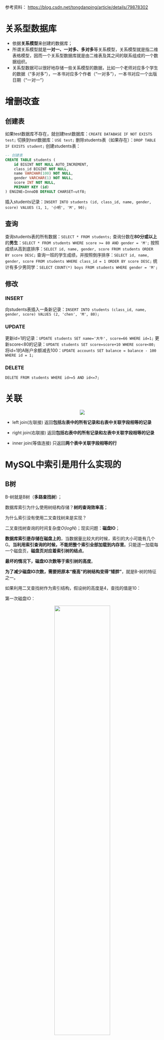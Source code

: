 参考资料：
https://blog.csdn.net/tongdanping/article/details/79878302


# 关系型数据库

- 依据**关系模型**来创建的数据库；
- 所谓关系模型就是**一对一、一对多、多对多**等关系模型，关系模型就是指二维表格模型，因而一个关系型数据库就是由二维表及其之间的联系组成的一个数据组织。
- 关系型数据可以很好地存储一些关系模型的数据，比如一个老师对应多个学生的数据（“多对多”），一本书对应多个作者（“一对多”），一本书对应一个出版日期（“一对一”）

# 增删改查

## 创建表

如果test数据库不存在，就创建test数据库：`CREATE DATABASE IF NOT EXISTS test;`
切换到test数据库：`USE test;`
删除students表（如果存在）：`DROP TABLE IF EXISTS student;`
创建students表：
```SQL
-- 创建表
CREATE TABLE students (
    id BIGINT NOT NULL AUTO_INCREMENT,
    class_id BIGINT NOT NULL,
    name VARCHAR(100) NOT NULL,
    gender VARCHAR(1) NOT NULL,
    score INT NOT NULL,
    PRIMARY KEY (id)
) ENGINE=InnoDB DEFAULT CHARSET=utf8;
```
插入students记录：`INSERT INTO students (id, class_id, name, gender, score) VALUES (1, 1, '小明', 'M', 90);`


## 查询

查询students表的所有数据：`SELECT * FROM students;`
查询分数在**80分或以上**的**男生**：`SELECT * FROM students WHERE score >= 80 AND gender = 'M';`
按照成绩从高到底排序：`SELECT id, name, gender, score FROM students ORDER BY score DESC;`
查询一班的学生成绩，并按照倒序排序：`SELECT id, name, gender, score FROM students WHERE class_id = 1 ORDER BY score DESC;`
统计有多少男同学：`SELECT COUNT(*) boys FROM students WHERE gender = 'M';`

## 修改

### INSERT
向students表插入一条新记录：`INSERT INTO students (class_id, name, gender, score) VALUES (2, 'chen', 'M', 80);`

### UPDATE
更新id=1的记录：`UPDATE students SET name='大牛', score=66 WHERE id=1;`
更新score<80的记录：`UPDATE students SET score=score+10 WHERE score<80;`
将id=1的A账户余额减去100：`UPDATE accounts SET balance = balance - 100 WHERE id = 1;`

### DELETE

`DELETE FROM students WHERE id>=5 AND id<=7;`


# 关联

<div align=center><img src=Pictures\关联.jpg></div>

- left join(左联接) 返回**包括左表中的所有记录和右表中关联字段相等的记录** 

- right join(右联接) 返回**包括右表中的所有记录和左表中关联字段相等的记录**

- inner join(等值连接) 只返回**两个表中关联字段相等的行**




# MySQL中索引是用什么实现的

## B树

B-树就是B树（**多路查找树**）；

数据库索引为什么使用树结构存储？**树的查询效率高**；

为什么索引没有使用二叉查找树来是实现？

二叉查找树查询的时间复杂度$O(logN)$；现实问题：**磁盘IO**；

**数据库索引是存储在磁盘上的**，当数据量比较大的时候，索引的大小可能有几个G。**当利用索引查询的时候，不能把整个索引全部加载到内存里**。只能逐一加载每一个磁盘页，**磁盘页对应着索引树的结点**。

**最坏的情况下，磁盘IO次数等于索引树的高度**。

**为了减少磁盘IO次数，需要把原本“瘦高”的树结构变得“矮胖”**，就是B-树的特征之一。

如果利用二叉查找树作为索引结构，假设树的高度是4，查找的值是10：

第一次磁盘IO：
<div align=center><img src=Pictures\MySQL_第一次磁盘IO.jpg width=60%></div>

第二次磁盘IO：
<div align=center><img src=Pictures\MySQL_第二次磁盘IO.jpg width=60%></div>

第三次磁盘IO：
<div align=center><img src=Pictures\MySQL_第三次磁盘IO.jpg width=60%></div>

第四次磁盘IO：
<div align=center><img src=Pictures\MySQL_第四次磁盘IO.jpg width=60%></div>

**最坏的情况下，磁盘IO次数等于索引树的高度**。

**为了减少磁盘IO次数，需要把原本“瘦高”的树结构变得“矮胖”**，就是B-树的特征之一。

B树是一种多路平衡查找树，它的每一个结点最多包含k个孩子，k被称为B树的阶，k的大小取决于磁盘页的大小。

### B树特征

一个m阶的B树具有如下几个特征：
- 根结点至少有两个子女；
- 每个中间节点都包含$k-1$个元素和$k$个孩子，其中$\frac{m}{2}\leq k\leq m$；
- 每一个叶子节点都包含$k-1$个元素，其中$\frac{m}{2}\leq k\leq m$；
- 所有的叶子结点都位于同一层；
- 每个节点中的元素从小到大排列，节点当中$k-1$个元素正好是$k$个孩子包含的元素的值域分划。

以一个3阶B-树为例：
<div align=center><img src=Pictures\MySQL_3阶B-树.jpg width=60%></div>

以结点(2 6)为例，它有三个孩子，每个节点中的元素从小到大排列。

假设查询的数值是5，B-树查询过程：

第一次磁盘IO：
<div align=center><img src=Pictures\MySQL_B树第一次磁盘IO.jpg width=60%></div>

第二次磁盘IO：
<div align=center><img src=Pictures\MySQL_B树第二次磁盘IO.jpg width=60%></div>

第三次磁盘IO：
<div align=center><img src=Pictures\MySQL_B树第三次磁盘IO.jpg width=60%></div>

B-树在查询中的比较次数其实不比二叉查找树少，尤其当单一结点中的元素数量很多时。可是**相比磁盘IO的速度，内存中的比较耗时几乎可以忽略**(B-树一个结点可以存储多个元素，树高较低)。所以**只要树的高度足够低，IO次数足够少，就可以提升查找性能**。相比之下，结点内部元素多一些也没关系，仅仅是多了几次内存交互，只要不超过磁盘页的大小即可。


### B树插入新结点

自顶向下查找4的节点位置，发现4应当插入到节点元素3，5之间：

<div align=center><img src=Pictures\MySQL_B-树插入.jpg width=60%></div>

节点(3 5)已经是两元素节点，无法再增加。父亲节点(2 6)也是两元素节点，也无法再增加。根节点9是单元素节点，可以升级为两元素节点。于是拆分节点(3 5)与节点(2 6)，让根节点9升级为两元素节点(4 9)。节点6独立为根节点的第二个孩子：

<div align=center><img src=Pictures\MySQL_B-树插入1.jpg width=60%></div>

为了插入一个元素，让整个B树的多个结点发生了连锁改变，但此举让B树能够始终维持多路平衡——自平衡。

### B树删除

自顶向下查找元素11的节点位置：
<div align=center><img src=Pictures\MySQL_B-树删除.jpg width=60%></div>

删除11后，节点12只有一个孩子，不符合B树规范。因此找出12，13，15三个节点的中位数13，取代节点12，而节点12自身下移成为第一个孩子。（这个过程称为**左旋**）

<div align=center><img src=Pictures\MySQL_B-树删除1.jpg width=60%></div>


### B树应用

B树主要应用于文件系统以及部分数据库索引，比如非关系型数据库MongoDB。

大部分关系型数据库，比如MySQL则使用B+树作为索引。



## B+ Tree原理

`B Tree`指的是`Balance Tree`，也就是平衡树。平衡树是一颗查找树，并且所有叶子节点位于同一层。

`B+ Tree`是基于**B Tree**和**叶子节点顺序访问指针**进行实现，它具有B Tree的平衡性，并且通过顺序访问指针来提高区间查询的性能。

`B+ Tree`是基于B树的一种变体，有着比B树更高的查询性能。

一个m阶的B+树具有如下几个特征：

1. 有k个子树的中间节点包含有k个元素（B树中是k-1个元素），<font color=red>每个元素不保存数据，只用来索引，所有数据都保存在叶子节点</font>。

2. <font color=red>所有的叶子结点中包含了全部元素的信息，及指向含这些元素记录的指针，且叶子结点本身依关键字的大小自小而大顺序链接</font>。

3. 所有的中间节点元素都同时存在于子节点，在子节点元素中是最大（或最小）元素。

<div align=center><img src=Pictures\MySQL_B+树.jpg width=70%></div>

<font color=red>每一个父结点的元素都出现在子结点中，是子结点的最大（或最小）元素</font>；根结点元素8是子结点(2 5 8)里最大元素，也是叶子结点(6 8)最大的元素；根结点元素15是子结点(11 15)里最大元素，也是叶子结点(13 15)最大的元素。

<font color=red>根结点的最大元素也就是整个B+树最大元素。无论插入删除多少元素，始终要保持最大元素在根结点</font>。

### 卫星数据

卫星数据指的是**索引元素所指向的数据记录**，比如数据库中的某一行。

在**B-树**中，无论中间结点还是叶子结点，都带有卫星数据：

<div align=center><img src=Pictures\卫星数据.jpg width=70%></div>

在B+树中，只有叶子结点带有卫星数据，其余中间结点仅仅是索引，没有任何数据关联。

<div align=center><img src=Pictures\卫星数据1.jpg width=70%></div>

#### 聚集索引与非聚集索引

在数据库的**聚集索引**(Clustered Index)中，**叶子节点直接包含卫星数据**。在**非聚集索引**(NonClustered Index)中，**叶子节点带有指向卫星数据的指针**。


### 查询

#### 单元素查询

在单元素查询时，B+树会自顶向下逐层查找结点，最终找到匹配的叶子结点（查找元素3）：

第一次磁盘IO：
<div align=center><img src=Pictures\MySQL_B+树第一次磁盘IO.jpg width=70%></div>

第二次磁盘IO：
<div align=center><img src=Pictures\MySQL_B+树第二次磁盘IO.jpg width=70%></div>

第三次磁盘IO：
<div align=center><img src=Pictures\MySQL_B+树第三次磁盘IO.jpg width=70%></div>

**B+树的中间结点没有卫星数据，所以同样大小的磁盘页可以容纳更多的结点元素。这就意味着，数据量相同的情况下，B+树的结构比B-树更加“矮胖”，因此查询时IO次数也更少。**

B+树的查询必须最终查找到叶子结点，而B-树只要找到匹配元素即可，无论匹配元素处于中间结点还是叶子结点。因此，**B-树的查找性能不稳定**，**最好情况**是只查根结点，**最坏情况**是查到叶子结点。而**B+树的每一次查找都是稳定的**。

#### 范围查询

假设要查询范围为3-11的元素，**B-树只能依靠繁琐的中序遍历**：

自顶向下，查找到范围的下限（3）：
<div align=center><img src=Pictures\MySQL_B-树的范围查询.jpg width=70%></div>

中序遍历到元素6：
<div align=center><img src=Pictures\MySQL_B-树的范围查询1.jpg width=70%></div>

中序遍历到元素8：
<div align=center><img src=Pictures\MySQL_B-树的范围查询2.jpg width=70%></div>

中序遍历到元素9：
<div align=center><img src=Pictures\MySQL_B-树的范围查询3.jpg width=70%></div>

中序遍历到元素11，遍历结束：
<div align=center><img src=Pictures\MySQL_B-树的范围查询4.jpg width=70%></div>


**B+树的范围查询只需要在链表上做遍历即可**：

自顶向下，查找到范围的下限（3）：
<div align=center><img src=Pictures\MySQL_B+树的范围查询.jpg width=70%></div>

通过链表指针，遍历到元素6，8：
<div align=center><img src=Pictures\MySQL_B+树的范围查询1.jpg width=70%></div>

通过链表指针，遍历到元素9, 11，遍历结束：
<div align=center><img src=Pictures\MySQL_B+树的范围查询2.jpg width=70%></div>


### B+树的优势

数据库索引为什么使用树结构存储？
**树的查询效率高**；

为什么索引没有使用二叉查找树来是实现？
二叉查找树查询的时间复杂度$O(logN)$；现实问题：**磁盘IO**；

**数据库索引是存储在磁盘上的**，当数据量比较大的时候，索引的大小可能有几个G。**当利用索引查询的时候，不能把整个索引全部加载到内存里**。只能逐一加载每一个磁盘页，**磁盘页对应着索引树的结点**。

**最坏的情况下，磁盘IO次数等于索引树的高度**。

**为了减少磁盘IO次数，需要把原本“瘦高”的树结构变得“矮胖”**，就是B-树的特征之一。

**B+树的中间结点没有卫星数据，所以同样大小的磁盘页可以容纳更多的结点元素。这就意味着，数据量相同的情况下，B+树的结构比B-树更加“矮胖”，因此查询时IO次数也更少。**

B+树的查询必须最终查找到叶子结点，而B-树只要找到匹配元素即可，无论匹配元素处于中间结点还是叶子结点。因此，**B-树的查找性能不稳定**，**最好情况**是只查根结点，**最坏情况**是查到叶子结点。而**B+树的每一次查找都是稳定的**。

1. 单一节点存储更多的元素，使得**查询的IO次数更少**。
2. 所有查询都要查找到叶子节点，**查询性能稳定**。
3. 所有叶子节点形成有序链表，**便于范围查询**。


# 什么是MySQL索引

在关系数据库中，如果有上万甚至上亿条记录，在查找记录的时候，想要获得非常快的速度，就需要使用索引。

<font color=red>索引是关系数据库中对某一列或多个列的值进行预排序的数据结构。通过使用索引，可以让数据库系统不必扫描整个表，而是直接定位到符合条件的记录，这样就大大加快了查询速度</font>。


假设有一张数据表employee(员工表)，该表有三个字段（列），分别是name、age和address。假设表employee有上万行数据，现在需要从这个表中查找出所有名字是`ZhangSan`的雇员信息，你会快速的写出SQL语句：

`select name,age,address from employee where name='ZhangSan';`

<font color=red>如果数据库还没有索引这个东西，一旦我们运行这个SQL查询，查找名字为ZhangSan的雇员的过程中，**数据库不得不在employee表中的每一行查找并确定雇员的名字（name）是否为‘ZhangSan’**。

由于想要得到每一个名字为ZhangSan的雇员信息，在查询到第一个符合条件的行后，不能停止查询，因为可能还有其他符合条件的行，所以必须一行一行的查找直到最后一行——这就意味**数据库不得不检查上万行数据才能找到所有名字为ZhangSan的雇员**。这就是所谓的**全表扫描**，显然这种模式效率太慢。

使用索引的全部意义就是：**通过缩小一张表中需要查询的记录/行的数目来加快搜索的速度**。

在关系型数据库中，索引是一种单独的、物理的**对数据库表中一列或多列的值进行排序的一种存储结构**</font>，它是某个表中一列或若干列值的集合和相应的指向表中物理标识这些值的数据页的逻辑指针清单。意思是索引的作用相当于图书的目录，可以根据目录中的页码快速找到所需的内容。

一个索引是存储的表中一个特定列的值数据结构。**索引是在表的列上创建**。要记住的关键点是**索引包含一个表中列的值，并且这些值存储在一个数据结构中**。请牢记这一点：**索引是一种数据结构**。一个好的数据库表设计，从一开始就应该考虑添加索引，而不是到最后发现慢SQL了，影响业务了才来补救。

MySQL支持诸多**存储引擎**，而各种存储引擎对索引的支持也各不相同，因此MySQL数据库支持多种索引类型，如BTree索引，哈希索引，全文索引等等。主要使用的还是B+Tree索引。

## 索引的本质

MySQL官方对索引的定义为：索引(Index)是帮助MySQL高效获取数据的**数据结构**。

<font color=red>数据库**查询**是数据库的最主要功能之一。我们都希望查询数据的速度能尽可能的快，因此数据库系统的设计者会从**查询算法**的角度进行优化</font>。

最基本的查询算法当然是**顺序查找**（linear search），这种复杂度为$O(n)$的算法在数据量很大时显然是糟糕的，好在计算机科学的发展提供了很多更优秀的查找算法，例如**二分查找**（binary search）、**二叉树查找**（binary tree search）等。如果稍微分析一下会发现，每种查找算法都只能应用于特定的数据结构之上，例如**二分查找要求被检索数据有序**，而**二叉树查找只能应用于二叉查找树上**。

但是**数据本身的组织结构不可能完全满足各种数据结构**（例如，理论上不可能同时将两列都按顺序进行组织），所以，在数据之外，数据库系统还维护着满足特定查找算法的数据结构，**这些数据结构以某种方式引用（指向）数据**，这样就可以在这些数据结构上实现高级查找算法。这种数据结构，就是索引。

索引是一个排序的列表，在这个列表中存储着**索引的值**和包含这个值的数据所在行的**物理地址**，在数据十分庞大的时候，索引可以大大加快查询的速度，这是因为使用索引后可以**不用扫描全表**来定位某行的数据，而是**先通过索引表找到该行数据对应的物理地址然后访问相应的数据**。

一种可能的索引方式：

<div align=center><img src=Pictures\MySQL_索引.png width=70%></div>

左边是数据表，一共有两列七条记录，最左边的是数据记录的**物理地址**（注意逻辑上相邻的记录在磁盘上也并不是一定物理相邻的）。为了加快Col2的查找，可以维护一个右边所示的二叉查找树，每个节点分别包含**索引键值**和**一个指向对应数据记录物理地址的指针**，这样就可以运用二叉查找在$O(logn)$的复杂度内获取到相应数据。


## MySQL索引类型

普通索引（key），唯一索引（unique key），主键索引（primary key），全文索引（fulltext key）

三种索引的索引方式是一样的，只不过对索引的关键字有不同的限制：

- 普通索引：对关键字没有限制
    - 创建索引：`CREATE INDEX indexName ON mytable(username(length)); `
    - 修改表结构：`ALTER mytable ADD INDEX [indexName] ON (username(length)) `
    - 删除索引：`DROP INDEX [indexName] ON mytable; `
```SQL
CREATE TABLE mytable(
    ID INT NOT NULL,   
    username VARCHAR(16) NOT NULL,  
    INDEX [indexName] (username(length))
);  
```

- 唯一索引：要求记录提供的关键字不能重复；索引列的值必须唯一，但允许有空值。
    - 创建索引：`CREATE UNIQUE INDEX indexName ON mytable(username(length)) `
    - 修改表结构：`ALTER mytable ADD UNIQUE [indexName] ON (username(length)) `
```SQL
CREATE TABLE mytable(
    ID INT NOT NULL,   
    username VARCHAR(16) NOT NULL,  
    UNIQUE [indexName] (username(length))
); 
```

- 主键索引：要求关键字唯一且不为null，一般是在建表的时候同时创建主键索引：
```SQL
CREATE TABLE mytable(  
    ID INT NOT NULL,   
    username VARCHAR(16) NOT NULL,  
    PRIMARY KEY(ID) 
); 
```

## MySQL中索引的语法

**创建索引**

在创建表的时候添加索引：

```SQL
CREATE TABLE mytable(  
    ID INT NOT NULL,   
    username VARCHAR(16) NOT NULL,  
    INDEX [indexName] (username(length))  
); 
```

在创建表以后添加索引：
```SQl
ALTER TABLE my_table ADD [UNIQUE] INDEX index_name(column_name);
或者
CREATE INDEX index_name ON my_table(column_name);
```

1. 索引需要占用磁盘空间，因此在创建索引时要考虑到磁盘空间是否足够

2. 创建索引时需要对表加锁，因此实际操作中需要在业务空闲期间进行

**根据索引查询**

```SQl
具体查询：
SELECT * FROM table_name WHERE column_1=column_2;(为column_1建立了索引)
 
或者模糊查询
SELECT * FROM table_name WHERE column_1 LIKE '%三'
SELECT * FROM table_name WHERE column_1 LIKE '三%'
SELECT * FROM table_name WHERE column_1 LIKE '%三%'
 
SELECT * FROM table_name WHERE column_1 LIKE '_好_'
 
如果要表示在字符串中既有A又有B，那么查询语句为：
SELECT * FROM table_name WHERE column_1 LIKE '%A%' AND column_1 LIKE '%B%';
 
SELECT * FROM table_name WHERE column_1 LIKE '[张李王]三';  //表示column_1中有匹配张三、李三、王三的都可以
SELECT * FROM table_name WHERE column_1 LIKE '[^张李王]三';  //表示column_1中有匹配除了张三、李三、王三的其他三都可以
 
//在模糊查询中，%表示任意0个或多个字符；_表示任意单个字符（有且仅有），通常用来限制字符串长度;[]表示其中的某一个字符；[^]表示除了其中的字符的所有字符
 
或者在全文索引中模糊查询
SELECT * FROM table_name WHERE MATCH(content) AGAINST('word1','word2',...);
```

**删除索引**

```SQL
DROP INDEX my_index ON tablename；
或者
ALTER TABLE table_name DROP INDEX index_name;
```

**查看表中的索引**

```SQL
SHOW INDEX FROM tablename
```

**查看查询语句使用索引的情况**

```SQL
//explain 加查询语句
explain SELECT * FROM table_name WHERE column_1='123';
```


## 索引的优缺点

优势：
- 可以快速检索，减少I/O次数，加快检索速度；
- 根据索引分组和排序，可以加快分组和排序；

劣势：
- <font color=red>索引本身也是表，因此会占用存储空间</font>，一般来说，索引表占用的空间的数据表的1.5倍；
- <font color=red>索引表的维护和创建需要时间成本</font>，这个成本随着数据量增大而增大；
- 构建索引会降低数据表的修改操作（删除，添加，修改）的效率，因为<font color=red>在修改数据表的同时还需要修改索引表</font>；




## [为什么使用B-Tree/B+Tree](#b树)

红黑树等数据结构也可以用来实现索引，但是**文件系统及数据库系统**普遍采用B-/+Tree作为索引结构。

一般来说，**索引本身也很大，不可能全部存储在内存中**，因此**索引往往以索引文件的形式存储的磁盘上**。这样的话，索引查找过程中就要产生**磁盘I/O消耗**，相对于内存存取，I/O存取的消耗要高几个数量级，所以评价一个数据结构作为索引的优劣最重要的指标就是**在查找过程中磁盘I/O操作次数的渐进复杂度**。换句话说，**索引的结构组织要尽量减少查找过程中磁盘I/O的存取次数**。


## MyISAM存储引擎索引实现--非聚集

MyISAM引擎使用B+Tree作为索引结构，**叶节点的data域存放的是数据记录的地址**。下图是MyISAM索引的原理图：

<div align=center><img src=Pictures\MySQL_MyISAM索引的原理图.png width=70%></div>

这里设表一共有三列，假设我们**以Col1为主键**，则上图是一个MyISAM表的**主索引（Primary key）**示意。可以看出**MyISAM的索引文件仅仅保存数据记录的地址**。在MyISAM中，主索引和**辅助索引**（Secondary key）在结构上没有任何区别，只是主索引要求key是唯一的，而辅助索引的key可以重复。

如果我们在Col2上建立一个辅助索引，则此索引的结构如下图所示：
<div align=center><img src=Pictures\MySQL_MyISAM辅助索引的原理图.png width=70%></div>

同样也是一颗B+Tree，data域保存数据记录的地址。因此，MyISAM中索引检索的算法为**首先按照B+Tree搜索算法搜索索引，如果指定的Key存在，则取出其data域的值，然后以data域的值为地址，读取相应数据记录**。

MyISAM的索引方式也叫做“**非聚集**”的，之所以这么称呼是为了与**InnoDB的聚集索引**区分。


## InnoDB存储引擎索引实现--聚集

InnoDB使用B+Tree作为索引结构：

**InnoDB的数据文件本身就是索引文件**：在InnoDB中，**表数据文件本身就是按B+Tree组织的一个索引结构**，这棵树的**叶节点data域**保存了完整的数据记录。这个**索引的key是数据表的主键**，因此InnoDB表数据文件本身就是主索引。

<div align=center><img src=Pictures\MySQL_InnoDB主索引.png width=70%></div>

上图是InnoDB主索引（同时也是数据文件）的示意图，可以看到叶节点包含了完整的数据记录。这种索引叫做**聚集索引**。因为InnoDB的数据文件本身要按**主键聚集**，所以InnoDB要求表必须有主键，如果没有显式指定，则MySQL系统会自动选择一个可以唯一标识数据记录的列作为主键，如果不存在这种列，则MySQL自动为InnoDB表生成一个隐含字段作为主键，这个字段长度为6个字节，类型为长整形。

InnoDB的辅助索引data域存储相应记录主键的值而不是地址。换句话说，**InnoDB的所有辅助索引都引用主键作为data域**。例如，下图为定义在Col3上的一个辅助索引：

<div align=center><img src=Pictures\MySQL_InnoDB辅助索引.png width=70%></div>

这里以英文字符的ASCII码作为比较准则。**聚集索引这种实现方式使得按主键的搜索十分高效**，但是**辅助索引搜索需要检索两遍索引**：首先检索辅助索引获得主键，然后用主键到主索引中检索获得记录。

了解不同存储引擎的索引实现方式对于正确使用和优化索引都非常有帮助：
- 知道了InnoDB的索引实现后，就很容易明白为什么**不建议使用过长的字段作为主键**，因为所有辅助索引都引用主索引，过长的主索引会令辅助索引变得过大。
- 用非单调的字段作为主键在InnoDB中不是个好主意，因为InnoDB数据文件本身是一颗B+Tree，非单调的主键会造成在插入新记录时数据文件为了维持B+Tree的特性而频繁的分裂调整，十分低效，而**使用自增字段作为主键**则是一个很好的选择。


# 数据库优化

数据库优化的几个方面：
- SQL语句
- 有效索引
- 数据结构
- 系统配置
- 硬件

<div align=center><img src=Pictures\数据库优化.png></div>

1. SQL以及索引的优化是最重要的。**首先要根据需求写出结构良好的SQL，然后根据SQL在表中建立有效的索引**。但是**如果索引太多，不但会影响写入的效率，对查询也有一定的影响**。

    - 数据类型选择
        - 尽量选择float（与double比较）
        - 能够用数字类型的字段尽量选择数字类型而不用字符串类型的
        - 避免使用NULL字段，很难查询优化且占用额外索引空间
    - 索引优化
        - 较频繁的作为查询条件字段应该创建索引；
        - 唯一性太差的字段不适合单独创建索引，即使频繁作为查询条件；
        - 更新非常频繁的字段不适合创建索引
        - 不会出现在WHERE子句中的字段不该创建索引
        - 尽量不要对数据库中某个含有大量重复的值的字段建立索引


2. 要**根据一些范式来进行表结构的设计**。设计表结构时，就需要考虑如何设计才能够更有效的查询。
    - 第一范式1NF：**字段原子性**：数据库表的每一列都是不可分割的基本数据项。
        - 学生信息组成学生信息表，有姓名、年龄、性别、学号等信息组成。姓名不可拆分，所以可以作为该表的一个字段。
    - 第二范式2NF：**消除对主键的部分依赖**。即在表中加上一个与业务逻辑无关的字段作为主键(**可以唯一标识记录的字段或者字段集合**)。
        - 2NF的使用是需要满足1NF为前提，**在表中添加一个业务字段(消除对主键的部分依赖)，而主键不用来做业务处理**，比如我们的商品表有**商品id(1,2,3)**，商品id为商品的主键，但是需要创建一个**商品编号(ab1, ab2, ab3)**列来专门处理业务，因为id太敏感，我们处理业务都是用商品编号来处理。
    - 第三范式3NF：**消除对主键的传递依赖**。传递依赖：B字段依赖于A，C字段又依赖于B。
        - 订单表中有客户相关信息，在分离出客户表之后，订单表中只需要有一个用户id即可（外键），而不能有其他的客户信息。因为其他的客户信息直接关联于用户id，而不是直接与订单id直接相关。如下图所示：
<div align=center><img src=Pictures\第三范式_1.png></div>
分离之后：
<div align=center><img src=Pictures\第三范式_2.png></div>


3. 系统配置的优化。MySQL数据库是基于文件的，如果打开的文件数达到一定的数量，无法打开之后就会进行频繁的IO操作。


4. 硬件优化。**更快的IO、更多的内存**。一般来说内存越大，对于数据库的操作越好。但是CPU多就不一定了，因为他并不会用到太多的CPU数量，有很多的查询都是单CPU。另外使用高的IO（SSD、RAID），但是IO并不能减少数据库锁的机制。所以说如果查询缓慢是因为数据库内部的一些锁引起的，那么硬件优化就没有什么意义。


# 事务

## 事务简述

在MySQL中只有使用了InnoDB数据库引擎的数据库或表才支持事务

在执行SQL语句的时候，**某些业务要求，一系列操作必须全部执行，而不能仅执行一部分**。
例如，一个转账操作：
```SQL
-- 从id=1的账户给id=2的账户转账100元
-- 第一步：将id=1的A账户余额减去100
UPDATE accounts SET balance = balance - 100 WHERE id = 1;
-- 第二步：将id=2的B账户余额加上100
UPDATE accounts SET balance = balance + 100 WHERE id = 2;
```

这两条SQL语句必须全部执行，或者，由于某些原因，如果第一条语句成功，第二条语句失败，就必须全部撤销。

**这种把多条语句作为一个整体进行操作的功能，被称为数据库事务**。数据库事务可以确保该事务范围内的所有操作都可以全部成功或者全部失败。如果事务失败，那么效果就和没有执行这些SQL一样，不会对数据库数据有任何改动。


可见，数据库事务具有ACID这4个特性：

- A：Atomic，原子性，将所有SQL作为原子工作单元执行，**要么全部执行，要么全部不执行**；
- C：Consistent，一致性，**事务完成后，所有数据的状态都是一致的**，即A账户只要减去了100，B账户则必定加上了100；
- I：Isolation，隔离性，**如果有多个事务并发执行，每个事务作出的修改必须与其他事务隔离。比如操作同一张表时，数据库为每一个用户开启的事务，不能被其他事务的操作所干扰，多个并发事务之间要相互隔离。**；
    - 对于任意两个并发的事务T1和T2，在事务T1看来，T2要么在T1开始之前就已经结束，要么在T1结束之后才开始，这样每个事务都感觉不到有其他事务在并发地执行。
- D：Duration，持久性，即事务完成后，**对数据库数据的修改被持久化存储**。

对于单条SQL语句，数据库系统自动将其作为一个事务执行，这种事务被称为**隐式事务**。

要手动把多条SQL语句作为一个事务执行，使用BEGIN开启一个事务，使用COMMIT提交一个事务，这种事务被称为显式事务，例如，把上述的转账操作作为一个显式事务：
```SQL
BEGIN;
UPDATE accounts SET balance = balance - 100 WHERE id = 1;
UPDATE accounts SET balance = balance + 100 WHERE id = 2;
COMMIT;
```

很显然多条SQL语句要想作为一个事务执行，就必须使用显式事务。COMMIT是指提交事务，即试图把事务内的所有SQL所做的修改永久保存。如果COMMIT语句执行失败了，整个事务也会失败。

有些时候，我们希望主动让事务失败，这时，可以用ROLLBACK回滚事务，整个事务会失败：
```SQL
BEGIN;
UPDATE accounts SET balance = balance - 100 WHERE id = 1;
UPDATE accounts SET balance = balance + 100 WHERE id = 2;
ROLLBACK;
```

数据库事务是由数据库系统保证的，我们只需要根据业务逻辑使用它就可以。

## 事务四大特性之一：隔离级别

对于两个并发执行的事务，如果涉及到操作同一条记录的时候，可能会发生问题。因为并发操作会带来数据的不一致性，包括脏读、不可重复读、幻读等。**数据库系统提供了隔离级别来让我们有针对性地选择事务的隔离级别，避免数据不一致的问题**。

SQL标准定义了4种隔离级别，分别对应可能出现的数据不一致的情况：
- 读未提交：read uncommitted
    - Read Uncommitted是隔离级别最低的一种事务级别，这种级别一般是在理论上存在，**数据库隔离级别一般都高于该级别**。在这种隔离级别下，**一个事务会读到另一个事务更新后但未提交的数据**，如果另一个事务回滚，那么当前事务读到的数据就是脏数据，这就是脏读(Dirty Read)。
- 读已提交：read committed
    - 这种隔离级别高于读未提交
    - 事物A和事物B，**事物A提交的数据，事物B才能读取到**，不能读取另一个事务更新数据后**未提交**的数据。这种级别可以避免“脏数据”。
    - 在Read Committed隔离级别下，一个事务可能会遇到**不可重复读**(Non Repeatable Read)的问题。
    - 不可重复读是指，在一个事务内，**多次读同一数据**，在这个事务读数据还没有结束时，如果**另一个事务恰好修改了这个数据**，那么，在第一个事务中，**两次读取的数据就可能不一致**。

- 可重复读：repeatable read
    - MySQL的Innodb的默认事务隔离级别是重复读
    - 这种隔离级别高于读已提交
    - 可重复读确保同一事务的多个实例在并发读取数据时，会看到同样的数据行。这种隔离级别可以避免“不可重复读取”，达到可重复读取。
    - 整个事务过程中，对同一笔数据的读取结果是相同的，不管其他事务是否在对共享数据进行更新，也不管更新提交与否。
    - 事务A和事务B，**事务A提交之后的数据，事务B读取不到**。事务A更新了数据，并进行了提交，在事务B中进行查询，发现**查询到的还是事务A更新之前的数据(读已提交则会查询到更新后的数据，导致不可重复)**。
    - 会导致“幻像读”：在一个事务中，第一次查询某条记录，发现没有，但是，当试图**更新这条不存在的记录**时，竟然能成功，并且，再次读取同一条记录，它就神奇地出现了。

- 串行化：serializable
    - Serializable是最严格的隔离级别。在Serializable隔离级别下，**所有事务按照次序依次执行**，因此，脏读、不可重复读、幻读都不会出现。
    - 虽然Serializable隔离级别下的事务具有最高的安全性，但是，**由于事务是串行执行，所以效率会大大下降**，应用程序的性能会急剧降低。如果没有特别重要的情景，一般都不会使用Serializable隔离级别。

如果使用锁机制来实现这两种隔离级别，在可重复读中，该sql第一次读取到数据后，就将这些数据加锁，其它事务无法修改这些数据，就可以实现可重复读了。

但这种方法却无法锁住insert的数据，所以**当事务A先前读取了数据，或者修改了全部数据，事务B还是可以insert数据提交，这时事务A就会发现莫名其妙多了一条之前没有的数据，这就是幻读**，不能通过行锁来避免。需要Serializable隔离级别，读用读锁，写用写锁，读锁和写锁互斥，这么做可以有效的避免幻读、不可重复读、脏读等问题，但会极大的降低数据库的并发能力。

<div align=center><img src=Pictures\事务隔离级别.png></div>

